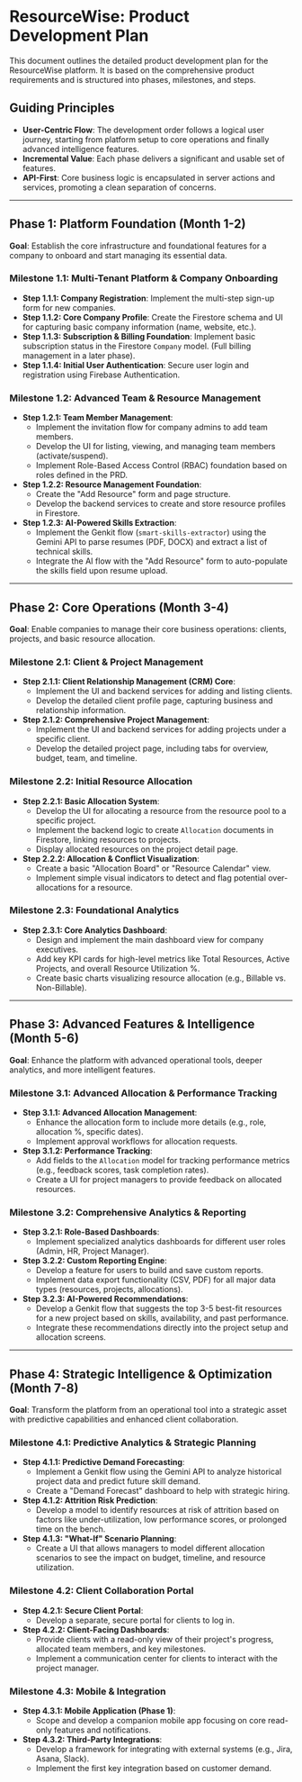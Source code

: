 # ResourceWise: Product Development Plan

This document outlines the detailed product development plan for the ResourceWise platform. It is based on the comprehensive product requirements and is structured into phases, milestones, and steps.

## Guiding Principles
- **User-Centric Flow**: The development order follows a logical user journey, starting from platform setup to core operations and finally advanced intelligence features.
- **Incremental Value**: Each phase delivers a significant and usable set of features.
- **API-First**: Core business logic is encapsulated in server actions and services, promoting a clean separation of concerns.

---

## Phase 1: Platform Foundation (Month 1-2)

**Goal**: Establish the core infrastructure and foundational features for a company to onboard and start managing its essential data.

### Milestone 1.1: Multi-Tenant Platform & Company Onboarding
- **Step 1.1.1: Company Registration**: Implement the multi-step sign-up form for new companies.
- **Step 1.1.2: Core Company Profile**: Create the Firestore schema and UI for capturing basic company information (name, website, etc.).
- **Step 1.1.3: Subscription & Billing Foundation**: Implement basic subscription status in the Firestore `Company` model. (Full billing management in a later phase).
- **Step 1.1.4: Initial User Authentication**: Secure user login and registration using Firebase Authentication.

### Milestone 1.2: Advanced Team & Resource Management
- **Step 1.2.1: Team Member Management**:
    - Implement the invitation flow for company admins to add team members.
    - Develop the UI for listing, viewing, and managing team members (activate/suspend).
    - Implement Role-Based Access Control (RBAC) foundation based on roles defined in the PRD.
- **Step 1.2.2: Resource Management Foundation**:
    - Create the "Add Resource" form and page structure.
    - Develop the backend services to create and store resource profiles in Firestore.
- **Step 1.2.3: AI-Powered Skills Extraction**:
    - Implement the Genkit flow (`smart-skills-extractor`) using the Gemini API to parse resumes (PDF, DOCX) and extract a list of technical skills.
    - Integrate the AI flow with the "Add Resource" form to auto-populate the skills field upon resume upload.

---

## Phase 2: Core Operations (Month 3-4)

**Goal**: Enable companies to manage their core business operations: clients, projects, and basic resource allocation.

### Milestone 2.1: Client & Project Management
- **Step 2.1.1: Client Relationship Management (CRM) Core**:
    - Implement the UI and backend services for adding and listing clients.
    - Develop the detailed client profile page, capturing business and relationship information.
- **Step 2.1.2: Comprehensive Project Management**:
    - Implement the UI and backend services for adding projects under a specific client.
    - Develop the detailed project page, including tabs for overview, budget, team, and timeline.

### Milestone 2.2: Initial Resource Allocation
- **Step 2.2.1: Basic Allocation System**:
    - Develop the UI for allocating a resource from the resource pool to a specific project.
    - Implement the backend logic to create `Allocation` documents in Firestore, linking resources to projects.
    - Display allocated resources on the project detail page.
- **Step 2.2.2: Allocation & Conflict Visualization**:
    - Create a basic "Allocation Board" or "Resource Calendar" view.
    - Implement simple visual indicators to detect and flag potential over-allocations for a resource.

### Milestone 2.3: Foundational Analytics
- **Step 2.3.1: Core Analytics Dashboard**:
    - Design and implement the main dashboard view for company executives.
    - Add key KPI cards for high-level metrics like Total Resources, Active Projects, and overall Resource Utilization %.
    - Create basic charts visualizing resource allocation (e.g., Billable vs. Non-Billable).

---

## Phase 3: Advanced Features & Intelligence (Month 5-6)

**Goal**: Enhance the platform with advanced operational tools, deeper analytics, and more intelligent features.

### Milestone 3.1: Advanced Allocation & Performance Tracking
- **Step 3.1.1: Advanced Allocation Management**:
    - Enhance the allocation form to include more details (e.g., role, allocation %, specific dates).
    - Implement approval workflows for allocation requests.
- **Step 3.1.2: Performance Tracking**:
    - Add fields to the `Allocation` model for tracking performance metrics (e.g., feedback scores, task completion rates).
    - Create a UI for project managers to provide feedback on allocated resources.

### Milestone 3.2: Comprehensive Analytics & Reporting
- **Step 3.2.1: Role-Based Dashboards**:
    - Implement specialized analytics dashboards for different user roles (Admin, HR, Project Manager).
- **Step 3.2.2: Custom Reporting Engine**:
    - Develop a feature for users to build and save custom reports.
    - Implement data export functionality (CSV, PDF) for all major data types (resources, projects, allocations).
- **Step 3.2.3: AI-Powered Recommendations**:
    - Develop a Genkit flow that suggests the top 3-5 best-fit resources for a new project based on skills, availability, and past performance.
    - Integrate these recommendations directly into the project setup and allocation screens.

---

## Phase 4: Strategic Intelligence & Optimization (Month 7-8)

**Goal**: Transform the platform from an operational tool into a strategic asset with predictive capabilities and enhanced client collaboration.

### Milestone 4.1: Predictive Analytics & Strategic Planning
- **Step 4.1.1: Predictive Demand Forecasting**:
    - Implement a Genkit flow using the Gemini API to analyze historical project data and predict future skill demand.
    - Create a "Demand Forecast" dashboard to help with strategic hiring.
- **Step 4.1.2: Attrition Risk Prediction**:
    - Develop a model to identify resources at risk of attrition based on factors like under-utilization, low performance scores, or prolonged time on the bench.
- **Step 4.1.3: "What-If" Scenario Planning**:
    - Create a UI that allows managers to model different allocation scenarios to see the impact on budget, timeline, and resource utilization.

### Milestone 4.2: Client Collaboration Portal
- **Step 4.2.1: Secure Client Portal**:
    - Develop a separate, secure portal for clients to log in.
- **Step 4.2.2: Client-Facing Dashboards**:
    - Provide clients with a read-only view of their project's progress, allocated team members, and key milestones.
    - Implement a communication center for clients to interact with the project manager.

### Milestone 4.3: Mobile & Integration
- **Step 4.3.1: Mobile Application (Phase 1)**:
    - Scope and develop a companion mobile app focusing on core read-only features and notifications.
- **Step 4.3.2: Third-Party Integrations**:
    - Develop a framework for integrating with external systems (e.g., Jira, Asana, Slack).
    - Implement the first key integration based on customer demand.
